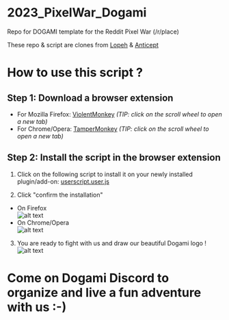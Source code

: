 # 2023_PixelWar_Dogami
Repo for DOGAMI template for the Reddit Pixel War (/r/place)

These repo & script are clones from [Lopeh](https://github.com/Lopeh/onepiece-place) & [Anticept](https://github.com/anticept/httyd-place) 

# How to use this script ?
## Step 1: Download a browser extension
* For Mozilla Firefox: [ViolentMonkey](https://addons.mozilla.org/en-US/firefox/addon/violentmonkey/) *(TIP: click on the scroll wheel to open a new tab)*
* For Chrome/Opera: [TamperMonkey](https://chrome.google.com/webstore/detail/tampermonkey/dhdgffkkebhmkfjojejmpbldmpobfkfo?hl=en) *(TIP: click on the scroll wheel to open a new tab)*

## Step 2: Install the script in the browser extension
1. Click on the following script to install it on your newly installed plugin/add-on: [userscript.user.js](https://github.com/HangY17/2023_PixelWar_Dogami/raw/main/userscript.user.js)

2. Click "confirm the installation"  
* On Firefox  
![alt text](https://i.ibb.co/Ldqx8cj/addon4.png)  
* On Chrome/Opera  
![alt text](https://i.postimg.cc/3wnDwS1b/addon5.png)  

3. You are ready to fight with us and draw our beautiful Dogami logo !  
![alt text](https://i.ibb.co/zZZ3md6/dogami-logo.png")

# Come on Dogami Discord to organize and live a fun adventure with us :-)
